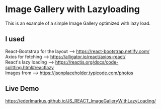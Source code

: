 # Image Gallery with Lazyloading

This is an example of a simple Image Gallery optimized with lazy load.

## I used

React-Bootstrap for the layout --> https://react-bootstrap.netlify.com/ <br />
Axios for fetching --> https://alligator.io/react/axios-react/ <br />
React's lazy loading --> https://reactjs.org/docs/code-splitting.html#reactlazy <br />
Images from --> https://jsonplaceholder.typicode.com/photos <br />

## Live Demo

https://ederlmarkus.github.io/JS_REACT_ImageGalleryWithLazyLoading/
